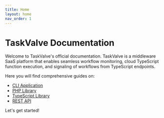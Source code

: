 ```yaml
---
title: Home
layout: home
nav_order: 1
---
```


# TaskValve Documentation

Welcome to TaskValve's official documentation. TaskValve is a middleware SaaS platform that enables seamless workflow monitoring, cloud TypeScript function execution, and signaling of workflows from TypeScript endpoints.

Here you will find comprehensive guides on:

- [CLI Application](/cli)
- [PHP Library](/php)
- [TypeScript Library](/library)
- [REST API](/api)

Let's get started!
